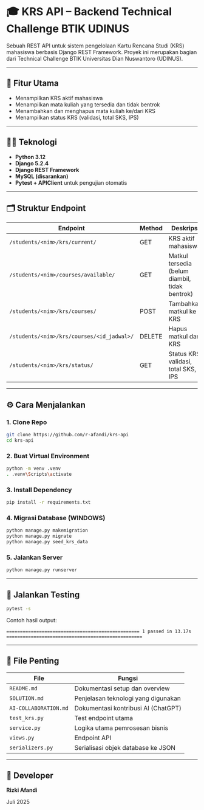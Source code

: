 
# 🎓 KRS API – Backend Technical Challenge BTIK UDINUS

Sebuah REST API untuk sistem pengelolaan Kartu Rencana Studi (KRS) mahasiswa berbasis Django REST Framework. Proyek ini merupakan bagian dari Technical Challenge BTIK Universitas Dian Nuswantoro (UDINUS).

---

## 🚀 Fitur Utama

- Menampilkan KRS aktif mahasiswa
- Menampilkan mata kuliah yang tersedia dan tidak bentrok
- Menambahkan dan menghapus mata kuliah ke/dari KRS
- Menampilkan status KRS (validasi, total SKS, IPS)

---

## 🧑‍💻 Teknologi

- **Python 3.12**
- **Django 5.2.4**
- **Django REST Framework**
- **MySQL (disarankan)**
- **Pytest + APIClient** untuk pengujian otomatis

---

## 🗂️ Struktur Endpoint

| Endpoint | Method | Deskripsi |
|---------|--------|----------|
| `/students/<nim>/krs/current/` | GET | KRS aktif mahasiswa |
| `/students/<nim>/courses/available/` | GET | Matkul tersedia (belum diambil, tidak bentrok) |
| `/students/<nim>/krs/courses/` | POST | Tambahkan matkul ke KRS |
| `/students/<nim>/krs/courses/<id_jadwal>/` | DELETE | Hapus matkul dari KRS |
| `/students/<nim>/krs/status/` | GET | Status KRS: validasi, total SKS, IPS |

---

## ⚙️ Cara Menjalankan

### 1. Clone Repo
```bash
git clone https://github.com/r-afandi/krs-api
cd krs-api
```

### 2. Buat Virtual Environment
```bash
python -m venv .venv
. .venv\Scripts\activate

```

### 3. Install Dependency
```bash
pip install -r requirements.txt
```

### 4. Migrasi Database (WINDOWS)
```bash
python manage.py makemigration
python manage.py migrate
python manage.py seed_krs_data
```

### 5. Jalankan Server
```bash
python manage.py runserver
```

---

## 🧪 Jalankan Testing

```bash
pytest -s
```

Contoh hasil output:

`================================================= 1 passed in 13.17s ==================================================`

---

## 📁 File Penting

| File | Fungsi |
|------|--------|
| `README.md` | Dokumentasi setup dan overview |
| `SOLUTION.md` | Penjelasan teknologi yang digunakan |
| `AI-COLLABORATION.md` | Dokumentasi kontribusi AI (ChatGPT) |
| `test_krs.py` | Test endpoint utama |
| `service.py` | Logika utama pemrosesan bisnis |
| `views.py` | Endpoint API |
| `serializers.py` | Serialisasi objek database ke JSON |

---

## 👤 Developer

**Rizki Afandi**  
  
Juli 2025



